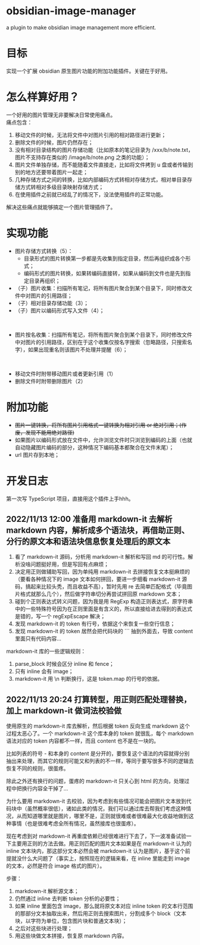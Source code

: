 # obsidian-image-manager
a plugin to make obsidian image management more efficient.
# 目标
实现一个扩展 obsidian 原生图片功能的附加功能插件。关键在于好用。
# 怎么样算好用？
一个好用的图片管理无非要解决日常使用痛点。  
痛点包含：  
1. 移动文件的时候，无法将文件中对图片引用的相对路径进行更新；  
2. 删除文件的时候，图片仍然存在；  
3. 没有相对目录结构的图片存储功能（比如原本的笔记目录为 /xxx/b/note.txt，图片不支持存在类似的 /image/b/note.png 之类的功能）；  
4. 图片文件单独存储，而不能随着文件直接走，比如将文件拷到 u 盘或者传输到别的地方还要带着图片一起走；  
5. 几种存储方式之间的转换，比如内部编码方式转相对存储方式，相对单目录存储方式转相对多级目录映射存储方式；  
6. 在使用插件之前就已经乱了的情况下，没法使用插件的正常功能。

解决这些痛点就能够搞定一个图片管理插件了。

# 实现功能
- 图片存储方式转换（5）：
  - 目录形式的图片转换第一步都是先收集到指定目录，然后再组织成各个形式；
  - 编码形式的图片转换，如果转编码直接转，如果从编码到文件也是先到指定目录再组织；
- （子）图片收集：扫描所有笔记，将所有图片聚合到某个目录下，同时修改文件中对图片的引用路径；
- （子）相对目录存储功能（3）；
- （子）图片以编码形式写入文件（4）；  
<br>

- 图片按名收集：扫描所有笔记，将所有图片聚合到某个目录下，同时修改文件中对图片的引用路径，区别在于这个收集仅按名字搜索（忽略路径，只搜索名字），如果出现重名则该图片不处理并提醒（6）；  
<br>

- 移动文件时附带移动图片或者更新引用（1）  
- 删除文件时附带删除图片（2）  

# 附加功能
- ~~图片一键转换，将所有图片引用格式一键转换为相对引用 or 绝对引用；(作废，发现不能用绝对路径)~~
- 如果图片以编码形式放在文件中，允许浏览文件时只浏览到编码的上面（也就自动隐藏图片编码的部分，这种情况下编码基本都聚合在文件末尾）；  
- url 图片存到本地；  
 






# 开发日志

第一次写 TypeScript 项目，直接用这个插件上手hhh。

## 2022/11/13 12:00 准备用 markdown-it 去解析 markdown 内容，解析成多个语法块，再借助正则、分行的原文本和语法块信息恢复处理后的原文本

1. 看了 markdown-it 源码，分析用 markdown-it 解析和写回 md 的可行性。解析没啥问题挺好用，但是写回有点麻烦；
2. 决定用正则做辅助写回，因为单纯用 markdown-it 去拼接恢复文本挺麻烦的（要看各种情况下的 image 文本如何拼回，要进一步细看 markdown-it 源码，搞起来比较头秃，而且收益不高），暂时先用 re 去简单匹配格式（毕竟图片格式就那么几个），然后做字符串切分再尝试拼回原 markdown 文本；
3. 碰到个正则表达式转义问题，因为我是用 RegExp 构造正则表达式，原字符串中的一些特殊符号因为在正则里面是有含义的，所以直接给进去得到的表达式是错的，写一个 regExpEscape 解决；
4. 发现 markdown-it 的 token 有行号，依据这个来恢复一些空行信息；
5. 发现 markdown-it 的 token 居然会把代码块的 ``` 抽到外面去，导致 content 里面只有代码内容...

markdown-it 库的一些逻辑规则：

1. parse_block 时候会区分 inline 和 fence；
2. 只有 inline 会有 image；
3. markdown-it 用 \n 判断换行，这是 token.map 的行号的依据。


## 2022/11/13 20:24 打算转型，用正则匹配处理替换，加上 markdown-it 做词法校验做

使用原生的 markdown-it 库去解析，然后根据 token 反向生成 markdown 这个过程太恶心了。一个 markdown-it 这个库本身的 token 就很乱，每个 markdown 语法对应的 token 内容都不一样，而且 content 也不是在一块的。

比如列表的符号 - 和本身的 content 是分开的，要恢复这个语法的内容就得分别抽出来处理，而其它的规则可能又和列表的不一样，等同于要写很多不同的逻辑去恢复不同的规则，很蛋疼。

除此之外还有换行的问题，蛋疼的 markdown-it 只关心到 html 的方向，处理过程中把换行内容全干掉了...

为什么要用 markdown-it 去校验，因为考虑到有些情况可能会把图片文本放到代码块中（虽然概率很低），诸如此类的情况，我们可以通过库去帮我们考虑这种情况，从而知道哪里就是图片，哪里不是，正则就很难或者很难最大化收益地做到这种事情（也是很难考虑全所有情况，虽然接库也很蛋疼）。

现在考虑到对 markdown-it 再重度依赖已经很难进行下去了，下一波准备试验一下主要用正则的方法去做。用正则匹配的图片文本如果是在 markdown-it 认为的 inline 文本块内，那这部分文本必然会被 markdown-it 认为是图片，基于这个前提就没什么大问题了（事实上，按照现在的逻辑来看，在 inline 里能走到 image 的文本，必然是符合 image 格式的图片）。

步骤：
1. markdown-it 解析源文本；
2. 仍然通过 inline 去判断 token 分析的必要性；
3. 如果 inline 里面包含 image，那么就将原文本对应 inline token 的文本行范围的那部分文本抽取出来，然后用正则去搜索图片，分割成多个 block（文本块，以字符为单位，包含图片块和普通文本块）；
4. 之后对这些块进行处理；
5. 用这些块做文本拼接，恢复原 markdown 内容。
